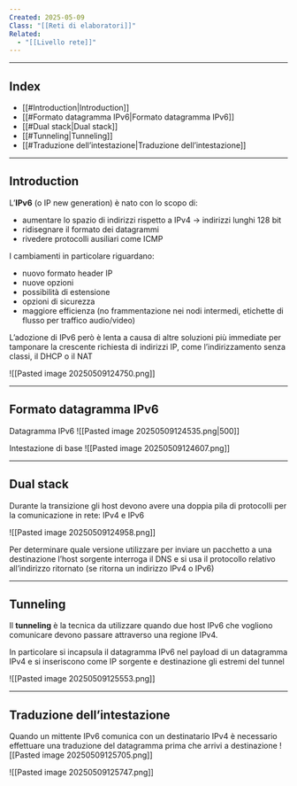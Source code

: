 ```yaml
---
Created: 2025-05-09
Class: "[[Reti di elaboratori]]"
Related:
  - "[[Livello rete]]"
---
```

---
## Index
- [[#Introduction|Introduction]]
- [[#Formato datagramma IPv6|Formato datagramma IPv6]]
- [[#Dual stack|Dual stack]]
- [[#Tunneling|Tunneling]]
- [[#Traduzione dell’intestazione|Traduzione dell’intestazione]]
---
## Introduction
L’**IPv6** (o IP new generation) è nato con lo scopo di:
- aumentare lo spazio di indirizzi rispetto a IPv4 → indirizzi lunghi 128 bit
- ridisegnare il formato dei datagrammi
- rivedere protocolli ausiliari come ICMP

I cambiamenti in particolare riguardano:
- nuovo formato header IP
- nuove opzioni
- possibilità di estensione
- opzioni di sicurezza
- maggiore efficienza (no frammentazione nei nodi intermedi, etichette di flusso per traffico audio/video)

L’adozione di IPv6 però è lenta a causa di altre soluzioni più immediate per tamponare la crescente richiesta di indirizzi IP, come l’indirizzamento senza classi, il DHCP o il NAT

![[Pasted image 20250509124750.png]]

---
## Formato datagramma IPv6
Datagramma IPv6
![[Pasted image 20250509124535.png|500]]

Intestazione di base
![[Pasted image 20250509124607.png]]

---
## Dual stack
Durante la transizione gli host devono avere una doppia pila di protocolli per la comunicazione in rete: IPv4 e IPv6

![[Pasted image 20250509124958.png]]

Per determinare quale versione utilizzare per inviare un pacchetto a una destinazione l’host sorgente interroga il DNS e si usa il protocollo relativo all’indirizzo ritornato (se ritorna un indirizzo IPv4 o IPv6)

---
## Tunneling
Il **tunneling** è la tecnica da utilizzare quando due host IPv6 che vogliono comunicare devono passare attraverso una regione IPv4.

In particolare si incapsula il datagramma IPv6 nel payload di un datagramma IPv4 e si inseriscono come IP sorgente e destinazione gli estremi del tunnel

![[Pasted image 20250509125553.png]]

---
## Traduzione dell’intestazione
Quando un mittente IPv6 comunica con un destinatario IPv4 è necessario effettuare una traduzione del datagramma prima che arrivi a destinazione
![[Pasted image 20250509125705.png]]


![[Pasted image 20250509125747.png]]